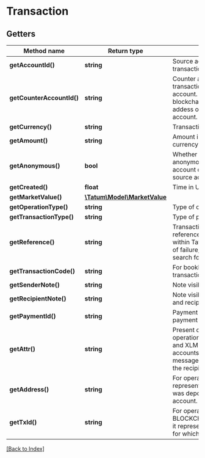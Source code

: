 # Transaction

## Getters

Method name | Return type | Description | Notes
------------ | ------------- | ------------- | -------------
**getAccountId()** | **string** | Source account - source of transaction(s) |
**getCounterAccountId()** | **string** | Counter account - transaction(s) destination account. In case of blockchain recipient, this is addess of blockchain account. | [optional]
**getCurrency()** | **string** | Transaction currency |
**getAmount()** | **string** | Amount in account's currency |
**getAnonymous()** | **bool** | Whether the transaction is anonymous. If true, counter account owner does not see source account. |
**getCreated()** | **float** | Time in UTC of transaction. |
**getMarketValue()** | [**\Tatum\Model\MarketValue**](MarketValue.md) |  |
**getOperationType()** | **string** | Type of operation. |
**getTransactionType()** | **string** | Type of payment. |
**getReference()** | **string** | Transaction internal reference - unique identifier within Tatum ledger. In order of failure, use this value to search for problems. |
**getTransactionCode()** | **string** | For bookkeeping to distinct transaction purpose. | [optional]
**getSenderNote()** | **string** | Note visible for sender. | [optional]
**getRecipientNote()** | **string** | Note visible for both sender and recipient. | [optional]
**getPaymentId()** | **string** | Payment ID defined in payment order by sender. | [optional]
**getAttr()** | **string** | Present only for operationType WITHDRAWAL and XLM / XRP based accounts it represents message or destinationTag of the recipient, if present. | [optional]
**getAddress()** | **string** | For operationType DEPOSIT it represents address, on which was deposit credited for the account. | [optional]
**getTxId()** | **string** | For operationType DEPOSIT, BLOCKCHAIN_TRANSACTION it represents transaction id, for which deposit occured. | [optional]

[[Back to Index]](../index.md)

